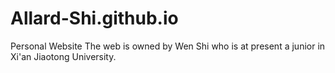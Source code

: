 # Allard-Shi.github.io
Personal Website
The web is owned by Wen Shi who is at present a junior in Xi'an Jiaotong University.
